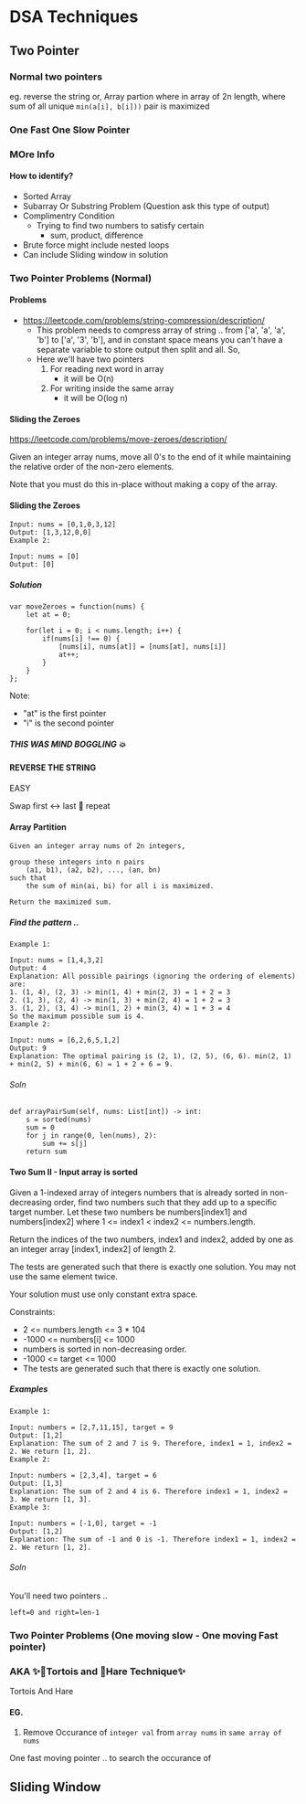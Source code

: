 # DSA Techniques

## Two Pointer

### Normal two pointers
eg. reverse the string
or, Array partion where in array of 2n length, where sum of all unique ```min(a[i], b[i]))``` pair is maximized
### One Fast One Slow Pointer

### MOre Info


#### How to identify?
- Sorted Array
- Subarray Or Substring Problem (Question ask this type of output)
- Complimentry Condition
	- Trying to find two numbers to satisfy certain
		- sum, product, difference
- Brute force might include nested loops
- Can include Sliding window in solution

### Two Pointer Problems (Normal)

#### Problems
- https://leetcode.com/problems/string-compression/description/
	- This problem needs to compress array of string .. from ['a', 'a', 'a', 'b'] to ['a', '3', 'b'], and in constant space means you can't have a separate variable to store output then split and all. So,
	- Here we'll have two pointers
		1. For reading next word in array
			- it will be O(n)
		2. For writing inside the same array
			- it will be O(log n)

#### Sliding the Zeroes
https://leetcode.com/problems/move-zeroes/description/

Given an integer array nums, move all 0's to the end of it
	while maintaining the relative order of the non-zero elements.

Note that you must do this in-place without making a copy of the array.
#### Sliding the Zeroes
```
Input: nums = [0,1,0,3,12]
Output: [1,3,12,0,0]
Example 2:

Input: nums = [0]
Output: [0]
```
##### Solution
```
var moveZeroes = function(nums) {
    let at = 0;

    for(let i = 0; i < nums.length; i++) {
        if(nums[i] !== 0) {
            [nums[i], nums[at]] = [nums[at], nums[i]]
            at++;
        }
    }
};
```
Note:
- "at" is the first pointer
- "i" is the second pointer
##### THIS WAS MIND BOGGLING 💥

#### REVERSE THE STRING

EASY

Swap first <-> last 🔁 repeat

#### Array Partition

```
Given an integer array nums of 2n integers, 

group these integers into n pairs 
	(a1, b1), (a2, b2), ..., (an, bn) 
such that 
	the sum of min(ai, bi) for all i is maximized. 

Return the maximized sum.
```

##### Find the pattern .. 
```
Example 1:

Input: nums = [1,4,3,2]
Output: 4
Explanation: All possible pairings (ignoring the ordering of elements) are:
1. (1, 4), (2, 3) -> min(1, 4) + min(2, 3) = 1 + 2 = 3
2. (1, 3), (2, 4) -> min(1, 3) + min(2, 4) = 1 + 2 = 3
3. (1, 2), (3, 4) -> min(1, 2) + min(3, 4) = 1 + 3 = 4
So the maximum possible sum is 4.
Example 2:

Input: nums = [6,2,6,5,1,2]
Output: 9
Explanation: The optimal pairing is (2, 1), (2, 5), (6, 6). min(2, 1) + min(2, 5) + min(6, 6) = 1 + 2 + 6 = 9.
```

###### Soln
```
def arrayPairSum(self, nums: List[int]) -> int:
	s = sorted(nums)
	sum = 0
	for j in range(0, len(nums), 2):
		sum += s[j]
	return sum
```


#### Two Sum II - Input array is sorted

Given a 1-indexed array of integers numbers that is already sorted in non-decreasing order, find two numbers such that they add up to a specific target number. Let these two numbers be numbers[index1] and numbers[index2] where 1 <= index1 < index2 <= numbers.length.

Return the indices of the two numbers, index1 and index2, added by one as an integer array [index1, index2] of length 2.

The tests are generated such that there is exactly one solution. You may not use the same element twice.

Your solution must use only constant extra space.


Constraints:

- 2 <= numbers.length <= 3 * 104
- -1000 <= numbers[i] <= 1000
- numbers is sorted in non-decreasing order.
- -1000 <= target <= 1000
- The tests are generated such that there is exactly one solution.

##### Examples
```
Example 1:

Input: numbers = [2,7,11,15], target = 9
Output: [1,2]
Explanation: The sum of 2 and 7 is 9. Therefore, index1 = 1, index2 = 2. We return [1, 2].
Example 2:

Input: numbers = [2,3,4], target = 6
Output: [1,3]
Explanation: The sum of 2 and 4 is 6. Therefore index1 = 1, index2 = 3. We return [1, 3].
Example 3:

Input: numbers = [-1,0], target = -1
Output: [1,2]
Explanation: The sum of -1 and 0 is -1. Therefore index1 = 1, index2 = 2. We return [1, 2].
```

###### Soln

You'll need two pointers .. 

```left=0 and right=len-1```

### Two Pointer Problems (One moving slow - One moving Fast pointer) 
### AKA ✨🐢Tortois and 🐰Hare Technique✨
Tortois And Hare


#### EG.
1) Remove Occurance of `integer val` from `array nums` in `same array of nums`

One fast moving pointer .. to search the occurance of 


## Sliding Window